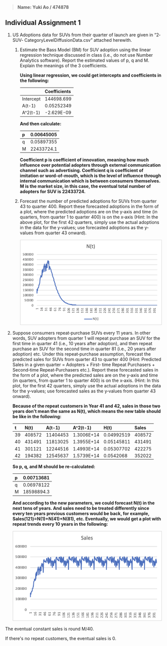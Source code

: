 > **Name: Yuki Ao / 474878**

## Individual Assignment 1

1. US Adoptions data for SUVs from their quarter of launch are given in “2‐SUV‐ CategoryLevelDiffusionData.csv” attached herewith.

   1. Estimate the Bass Model (BM) for SUV adoption using the linear regression technique discussed in class (i.e., do not use Number Analytics software). Report the estimated values of p, q and M. Explain the meanings of the 3 coefficients.

      **Using linear regression, we could get intercepts and coefficients in the following:**

      |           | Coefficients |
      | --------- | ------------ |
      | Intercept | 144698.699   |
      | A(t-1)    | 0.05252349   |
      | A^2(t-1)  | -2.629E-09   |

      **And then calculate:** 

      | p    | 0.00645005 |
      | ---- | ---------- |
      | q    | 0.05897355 |
      | M    | 22433724.1 |

      **Coefficient p is coefficient of innovation, meaning how much influence over potential adopters through external communication channel such as advertising. Coefficient q is coefficient of imitation or word-of-mouth, which is the level of influence through internal communication which is between consumers themselves. M is the market size, in this case, the eventual total number of adopters for SUV is 22433724.** 

   2. Forecast the number of predicted adoptions for SUVs from quarter 43 to quarter 400. Report these forecasted adoptions in the form of a plot, where the predicted adoptions are on the y‐axis and time (in quarters, from quarter 1 to quarter 400) is on the x‐axis (Hint: In the above plot, for the first 42 quarters, simply use the actual adoptions in the data for the y‐values; use forecasted adoptions as the y‐values from quarter 43 onward).

      ![image-20200122140520807](Module_2_Indi_Assignment_1.assets/image-20200122140520807.png)

2. Suppose consumers repeat‐purchase SUVs every 11 years. In other words, SUV adopters from quarter 1 will repeat purchase an SUV for the first time in quarter 41 (i.e., 10 years after adoption), and then repeat purchase an SUV for the second time in quarter 81 (i.e., 20 years after adoption) etc. Under this repeat‐purchase assumption, forecast the predicted sales for SUVs from quarter 43 to quarter 400 (Hint: Predicted Sales in a given quarter = Adopters + First‐ time Repeat Purchasers + Second‐time Repeat‐Purchasers etc.). Report these forecasted sales in the form of a plot, where the predicted sales are on the y‐axis and time (in quarters, from quarter 1 to quarter 400) is on the x‐axis. (Hint: In this plot, for the first 42 quarters, simply use the actual adoptions in the data for the y‐values; use forecasted sales as the y‐values from quarter 43 onward).

   **Because of the repeat customers in Year 41 and 42, sales in those two years don't mean the same as N(t), which means the new table should be like in the following:** 

   | t    | N(t)   | A(t-1)   | A^2(t-1)   | H(t)       | Sales  |
   | ---- | ------ | -------- | ---------- | ---------- | ------ |
   | 39   | 408572 | 11404453 | 1.3006E+14 | 0.04992519 | 408572 |
   | 40   | 431491 | 11813025 | 1.3955E+14 | 0.05145811 | 431491 |
   | 41   | 301121 | 12244516 | 1.4993E+14 | 0.05307702 | 422275 |
   | 42   | 194382 | 12545637 | 1.5739E+14 | 0.0542068  | 352022 |

   **So p, q, and M should be re-calculated:** 

   | p    | 0.00713681 |
   | ---- | ---------- |
   | q    | 0.06978122 |
   | M    | 18598894.3 |

   **And according to the new parameters, we could forecast N(t) in the next tens of years. And sales need to be treated differently since every ten years previous customers would be back, for example, Sales(121)=N(1)+N(41)+N(81), etc. Eventually, we would get a plot with repeat trends every 10 years in the following:** 

   ![image-20200122171258222](Module_2_Indi_Assignment_1.assets/image-20200122171258222.png)

The eventual constant sales is round M/40. 

If there's no repeat customers, the eventual sales is 0. 